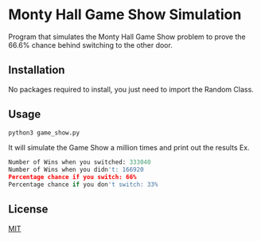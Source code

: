 # Monty Hall Game Show Simulation

Program that simulates the Monty Hall Game Show problem to prove the 66.6% chance behind switching to the other door.

## Installation
No packages required to install, you just need to import the Random Class.


## Usage

```python
python3 game_show.py
```
It will simulate the Game Show a million times and print out the results
Ex.
```python
Number of Wins when you switched: 333040
Number of Wins when you didn't: 166920
Percentage chance if you switch: 66%
Percentage chance if you don't switch: 33%
```

## License
[MIT](https://github.com/flyseddy/Monty_Hall_Game_Show_Sim/blob/master/LICENSE)